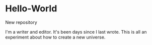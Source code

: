 # Hello-World
New repository

I'm a writer and editor. It's been days since I last wrote. 
This is all an experiment about how to create a new universe.

